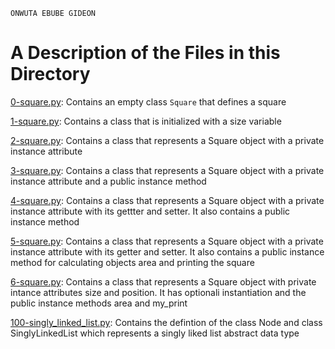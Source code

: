 ```
ONWUTA EBUBE GIDEON
```

# A Description of the Files in this Directory


[0-square.py](./0-square.py): Contains an empty class `Square` that defines a square



[1-square.py](./1-square.py): Contains a class that is initialized with a size variable



[2-square.py](./2-square.py): Contains a class that represents a Square object with a private instance attribute



[3-square.py](./3-square.py): Contains a class that represents a Square object with a private instance attribute and a public instance method



[4-square.py](./4-square.py): Contains a class that represents a Square object with a private instance attribute with its gettter and setter. It also contains a public instance method



[5-square.py](./5-square.py): Contains a class that represents a Square object with a private instance attribute with its getter and setter. It also contains a public instance method for calculating objects area and printing the square



[6-square.py](./6-square.py): Contains a class that represents a Square object with private intance attributes size and position. It has optionali instantiation and the public instance methods area and my\_print



[100-singly_linked_list.py](./100-singly_linked_list): Contains the defintion of the class Node and class SinglyLinkedList which represents a singly liked list abstract data type
